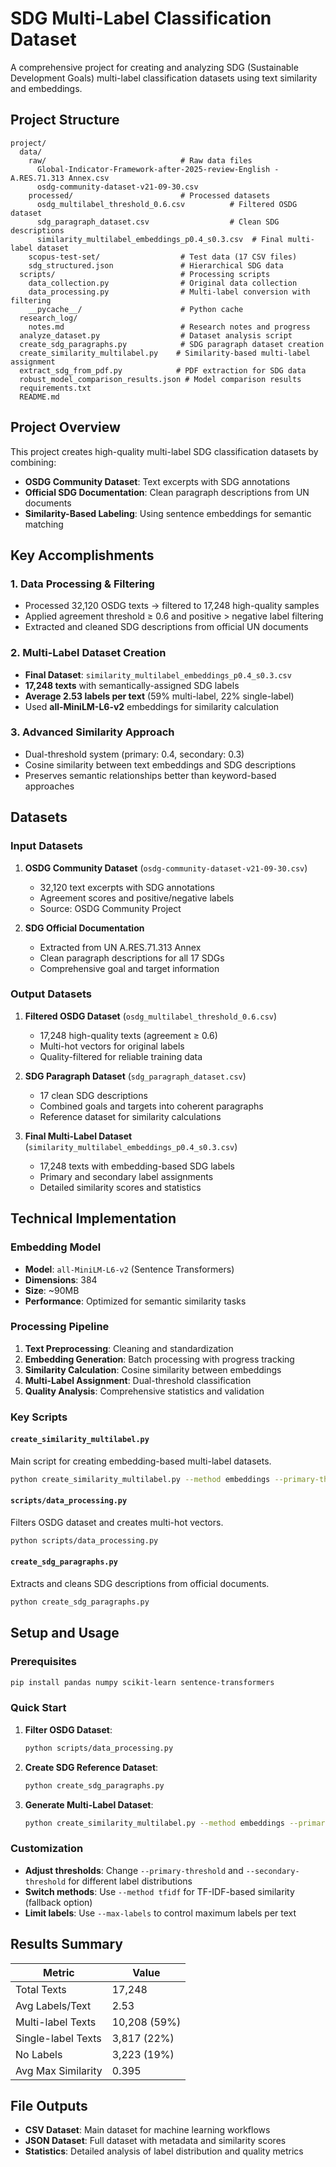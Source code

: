 # SDG Multi-Label Classification Dataset

A comprehensive project for creating and analyzing SDG (Sustainable Development Goals) multi-label classification datasets using text similarity and embeddings.

## Project Structure

```
project/
  data/
    raw/                              # Raw data files
      Global-Indicator-Framework-after-2025-review-English - A.RES.71.313 Annex.csv
      osdg-community-dataset-v21-09-30.csv
    processed/                        # Processed datasets
      osdg_multilabel_threshold_0.6.csv          # Filtered OSDG dataset
      sdg_paragraph_dataset.csv                  # Clean SDG descriptions
      similarity_multilabel_embeddings_p0.4_s0.3.csv  # Final multi-label dataset
    scopus-test-set/                  # Test data (17 CSV files)
    sdg_structured.json               # Hierarchical SDG data
  scripts/                            # Processing scripts
    data_collection.py                # Original data collection
    data_processing.py                # Multi-label conversion with filtering
    __pycache__/                      # Python cache
  research_log/
    notes.md                          # Research notes and progress
  analyze_dataset.py                  # Dataset analysis script
  create_sdg_paragraphs.py            # SDG paragraph dataset creation
  create_similarity_multilabel.py    # Similarity-based multi-label assignment
  extract_sdg_from_pdf.py            # PDF extraction for SDG data
  robust_model_comparison_results.json # Model comparison results
  requirements.txt
  README.md
```

## Project Overview

This project creates high-quality multi-label SDG classification datasets by combining:
- **OSDG Community Dataset**: Text excerpts with SDG annotations
- **Official SDG Documentation**: Clean paragraph descriptions from UN documents
- **Similarity-Based Labeling**: Using sentence embeddings for semantic matching

## Key Accomplishments

### 1. Data Processing & Filtering
- Processed 32,120 OSDG texts → filtered to 17,248 high-quality samples
- Applied agreement threshold ≥ 0.6 and positive > negative label filtering
- Extracted and cleaned SDG descriptions from official UN documents

### 2. Multi-Label Dataset Creation
- **Final Dataset**: `similarity_multilabel_embeddings_p0.4_s0.3.csv`
- **17,248 texts** with semantically-assigned SDG labels
- **Average 2.53 labels per text** (59% multi-label, 22% single-label)
- Used **all-MiniLM-L6-v2** embeddings for similarity calculation

### 3. Advanced Similarity Approach
- Dual-threshold system (primary: 0.4, secondary: 0.3)
- Cosine similarity between text embeddings and SDG descriptions
- Preserves semantic relationships better than keyword-based approaches

## Datasets

### Input Datasets
1. **OSDG Community Dataset** (`osdg-community-dataset-v21-09-30.csv`)
   - 32,120 text excerpts with SDG annotations
   - Agreement scores and positive/negative labels
   - Source: OSDG Community Project

2. **SDG Official Documentation**
   - Extracted from UN A.RES.71.313 Annex
   - Clean paragraph descriptions for all 17 SDGs
   - Comprehensive goal and target information

### Output Datasets
1. **Filtered OSDG Dataset** (`osdg_multilabel_threshold_0.6.csv`)
   - 17,248 high-quality texts (agreement ≥ 0.6)
   - Multi-hot vectors for original labels
   - Quality-filtered for reliable training data

2. **SDG Paragraph Dataset** (`sdg_paragraph_dataset.csv`)
   - 17 clean SDG descriptions
   - Combined goals and targets into coherent paragraphs
   - Reference dataset for similarity calculations

3. **Final Multi-Label Dataset** (`similarity_multilabel_embeddings_p0.4_s0.3.csv`)
   - 17,248 texts with embedding-based SDG labels
   - Primary and secondary label assignments
   - Detailed similarity scores and statistics

## Technical Implementation

### Embedding Model
- **Model**: `all-MiniLM-L6-v2` (Sentence Transformers)
- **Dimensions**: 384
- **Size**: ~90MB
- **Performance**: Optimized for semantic similarity tasks

### Processing Pipeline
1. **Text Preprocessing**: Cleaning and standardization
2. **Embedding Generation**: Batch processing with progress tracking
3. **Similarity Calculation**: Cosine similarity between embeddings
4. **Multi-Label Assignment**: Dual-threshold classification
5. **Quality Analysis**: Comprehensive statistics and validation

### Key Scripts

#### `create_similarity_multilabel.py`
Main script for creating embedding-based multi-label datasets.
```bash
python create_similarity_multilabel.py --method embeddings --primary-threshold 0.4 --secondary-threshold 0.3
```

#### `scripts/data_processing.py`
Filters OSDG dataset and creates multi-hot vectors.
```bash
python scripts/data_processing.py
```

#### `create_sdg_paragraphs.py`
Extracts and cleans SDG descriptions from official documents.
```bash
python create_sdg_paragraphs.py
```

## Setup and Usage

### Prerequisites
```bash
pip install pandas numpy scikit-learn sentence-transformers
```

### Quick Start
1. **Filter OSDG Dataset**:
   ```bash
   python scripts/data_processing.py
   ```

2. **Create SDG Reference Dataset**:
   ```bash
   python create_sdg_paragraphs.py
   ```

3. **Generate Multi-Label Dataset**:
   ```bash
   python create_similarity_multilabel.py --method embeddings --primary-threshold 0.4 --secondary-threshold 0.3
   ```

### Customization
- **Adjust thresholds**: Change `--primary-threshold` and `--secondary-threshold` for different label distributions
- **Switch methods**: Use `--method tfidf` for TF-IDF-based similarity (fallback option)
- **Limit labels**: Use `--max-labels` to control maximum labels per text

## Results Summary

| Metric | Value |
|--------|-------|
| Total Texts | 17,248 |
| Avg Labels/Text | 2.53 |
| Multi-label Texts | 10,208 (59%) |
| Single-label Texts | 3,817 (22%) |
| No Labels | 3,223 (19%) |
| Avg Max Similarity | 0.395 |

## File Outputs

- **CSV Dataset**: Main dataset for machine learning workflows
- **JSON Dataset**: Full dataset with metadata and similarity scores
- **Statistics**: Detailed analysis of label distribution and quality metrics
